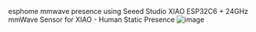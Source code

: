 esphome mmwave presence using Seeed Studio XIAO ESP32C6 + 24GHz mmWave Sensor for XIAO - Human Static Presence
![image](https://github.com/wsian/xiao_esp32_mmwave/assets/5869516/258d8bc6-82fc-4835-80f3-602e6b0714ae)

